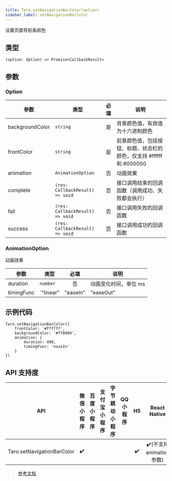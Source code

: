 ```yaml
---
title: Taro.setNavigationBarColor(option)
sidebar_label: setNavigationBarColor
---
```


设置页面导航条颜色

## 类型

```tsx
(option: Option) => Promise<CallbackResult>
```

## 参数

### Option

| 参数 | 类型 | 必填 | 说明 |
| --- | --- | :---: | --- |
| backgroundColor | `string` | 是 | 背景颜色值，有效值为十六进制颜色 |
| frontColor | `string` | 是 | 前景颜色值，包括按钮、标题、状态栏的颜色，仅支持 #ffffff 和 #000000 |
| animation | `AnimationOption` | 否 | 动画效果 |
| complete | `(res: CallbackResult) => void` | 否 | 接口调用结束的回调函数（调用成功、失败都会执行） |
| fail | `(res: CallbackResult) => void` | 否 | 接口调用失败的回调函数 |
| success | `(res: CallbackResult) => void` | 否 | 接口调用成功的回调函数 |

### AnimationOption

动画效果

| 参数 | 类型 | 必填 | 说明 |
| --- | --- | :---: | --- |
| duration | `number` | 否 | 动画变化时间，单位 ms |
| timingFunc | `"linear" | "easeIn" | "easeOut" | "easeInOut"` | 否 | 动画变化方式<br /><br />可选值：<br />- 'linear': 动画从头到尾的速度是相同的;<br />- 'easeIn': 动画以低速开始;<br />- 'easeOut': 动画以低速结束;<br />- 'easeInOut': 动画以低速开始和结束; |

## 示例代码

```tsx
Taro.setNavigationBarColor({
    frontColor: '#ffffff',
    backgroundColor: '#ff0000',
    animation: {
        duration: 400,
        timingFunc: 'easeIn'
    }
})
```

## API 支持度

| API | 微信小程序 | 百度小程序 | 支付宝小程序 | 字节跳动小程序 | QQ 小程序 | H5 | React Native | 快应用 |
| :---: | :---: | :---: | :---: | :---: | :---: | :---: | :---: | :---: |
| Taro.setNavigationBarColor | ✔️ |  |  |  |  | ✔️ | ✔️(不支持 animation 参数) |  |

> [参考文档](https://developers.weixin.qq.com/miniprogram/dev/api/ui/navigation-bar/wx.setNavigationBarColor.html)
